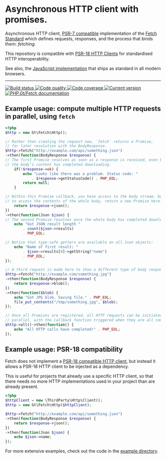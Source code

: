 # Asynchronous HTTP client with promises.

Asynchronous HTTP client, [PSR-7 compatible][psr-7] implementation of the [Fetch Standard][fetch-standard] which defines requests, responses, and the process that binds them: _fetching_.

This repository is compatible with [PSR-18 HTTP Clients][psr-18] for standardised HTTP interoperability.

See also, the [JavaScript implementation][fetch-js] that ships as standard in all modern browsers.

***

<a href="https://github.com/PhpGt/Fetch/actions" target="_blank">
    <img src="https://badge.status.php.gt/fetch-build.svg" alt="Build status" />
</a>
<a href="https://scrutinizer-ci.com/g/PhpGt/Fetch" target="_blank">
    <img src="https://badge.status.php.gt/fetch-quality.svg" alt="Code quality" />
</a>
<a href="https://scrutinizer-ci.com/g/PhpGt/Fetch" target="_blank">
    <img src="https://badge.status.php.gt/fetch-coverage.svg" alt="Code coverage" />
</a>
<a href="https://packagist.org/packages/PhpGt/Fetch" target="_blank">
    <img src="https://badge.status.php.gt/fetch-version.svg" alt="Current version" />
</a>
<a href="https://www.php.gt/fetch" target="_blank">
    <img src="https://badge.status.php.gt/fetch-docs.svg" alt="PHP.Gt/Fetch documentation" />
</a>

## Example usage: compute multiple HTTP requests in parallel, using `fetch`

```php
<?php
$http = new Gt\Fetch\Http();

// Rather than creating the request now, `fetch` returns a Promise, 
// for later resolution with the BodyResponse.
$http->fetch("http://example.com/api/something.json")
->then(function(BodyResponse $response) {
// The first Promise resolves as soon as a response is received, even before
// the body's content has completed downloading.
	if(!$response->ok) {
		echo "Looks like there was a problem. Status code: "
			. $response->getStatusCode() . PHP_EOL;
		return null;
	}

// Within this Promise callback, you have access to the body stream, but
// to access the contents of the whole body, return a new Promise here:
    return $response->json();
})
->then(function(Json $json) {
// The second Promise resolves once the whole body has completed downloading.
    echo "Got JSON result length "
    	. count($json->results)
    	. PHP_EOL;

// Notice that type-safe getters are available on all Json objects:
    echo "Name of first result: "
    	. $json->results[0]->getString("name")
    	. PHP_EOL;
});

// A third request is made here to show a different type of body response:
$http->fetch("http://example.com/something.jpg")
->then(function(BodyResponse $response) {
    return $response->blob();
})
->then(function($blob) {
    echo "Got JPG blob. Saving file." . PHP_EOL;
    file_put_contents("/tmp/something.jpg", $blob);
});

// Once all Promises are registered, all HTTP requests can be initiated in
// parallel, with the callback function triggered when they are all complete. 
$http->all()->then(function() {
    echo "All HTTP calls have completed!" . PHP_EOL;
});
```

## Example usage: PSR-18 compatibility

Fetch does not implement a [PSR-18 compatible HTTP client][psr-18], but instead it allows a PSR-18 HTTP client to be injected as a dependency. 

This is useful for projects that already use a specific HTTP client, so that there needs no more HTTP implementations used in your project than are already present.

```php
<?php
$httpClient = new \ThirdParty\Http\Client();
$http = new Gt\Fetch\Http($httpClient);

$http->fetch("http://example.com/api/something.json")
->then(function(BodyResponse $response) {
	return $response->json();
})
->then(function(Json $json) {
	echo $json->name;
});

``` 

For more extensive examples, check out the code in the [example directory](/example).

[psr-7]: http://www.php-fig.org/psr/psr-7/
[psr-18]: http://www.php-fig.org/psr/psr-18/
[fetch-standard]: https://fetch.spec.whatwg.org/
[fetch-js]: https://developer.mozilla.org/en/docs/Web/API/Fetch_API
